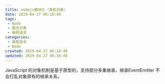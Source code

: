 ```yaml
---
title: nodejs模块化（类和对象）
date: 2019-04-27 06:18:40
tags: 
 - Node
 - 面向对象
 - 编程语言
categories: 
 - 编程语言
 - Node
created: 2019-04-27 06:18:40
updated: 2019-04-27 06:18:40
---
```


JavaScript 的对象机制是基于原型的，支持部分多重继承，继承EventEmitter 不会打乱对象原有的继承关系。